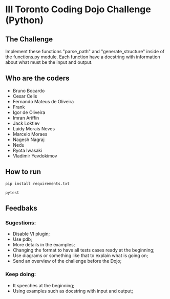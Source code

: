 # III Toronto Coding Dojo Challenge (Python)

## The Challenge

Implement these functions "parse_path" and "generate_structure" inside of the functions.py module.
Each function have a docstring with information about what must be the input and output.

## Who are the coders

- Bruno Bocardo
- Cesar Celis
- Fernando Mateus de Oliveira
- Frank
- Igor de Oliveira
- Imran Ariffin
- Jack Loktiev
- Luidy Morais Neves
- Marcelo Moraes
- Nagesh Nagraj
- Nedu
- Ryota Iwasaki
- Vladimir Yevdokimov

## How to run

```
pip install requirements.txt
```

```
pytest
```

## Feedbaks

### Sugestions:

- Disable VI plugin;
- Use pdb;
- More details in the examples;
- Changing the format to have all tests cases ready at the beginning;
- Use diagrams or something like that to explain what is going on;
- Send an overview of the challenge before the Dojo;

### Keep doing:

- It speeches at the beginning;
- Using examples such as docstring with input and output;
